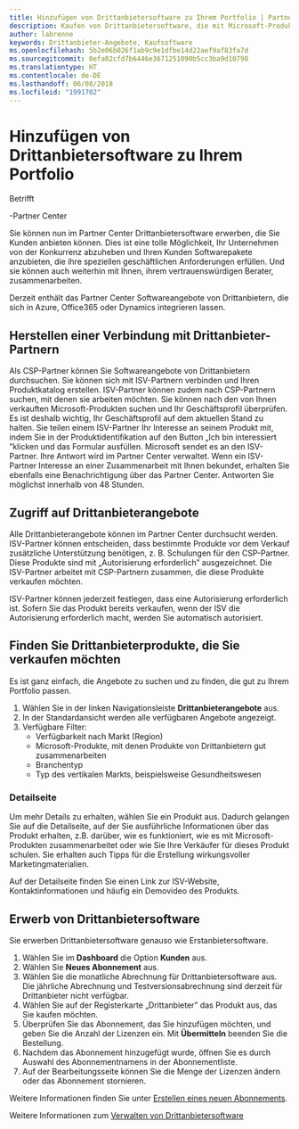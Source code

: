 ```yaml
---
title: Hinzufügen von Drittanbietersoftware zu Ihrem Portfolio | Partner Center
description: Kaufen von Drittanbietersoftware, die mit Microsoft-Produkten funktioniert
author: labrenne
keywords: Drittanbieter-Angebote, Kaufsoftware
ms.openlocfilehash: 5b2e06b026f1ab9c9e1dfbe14d22aef9af83fa7d
ms.sourcegitcommit: 0efa02cfd7b6446e3671251090b5cc3ba9d10798
ms.translationtype: HT
ms.contentlocale: de-DE
ms.lasthandoff: 06/08/2018
ms.locfileid: "1991702"
---
```

# <a name="add-third-party-software-to-your-portfolio"></a>Hinzufügen von Drittanbietersoftware zu Ihrem Portfolio

Betrifft

-Partner Center

Sie können nun im Partner Center Drittanbietersoftware erwerben, die Sie Kunden anbieten können. Dies ist eine tolle Möglichkeit, Ihr Unternehmen von der Konkurrenz abzuheben und Ihren Kunden Softwarepakete anzubieten, die ihre speziellen geschäftlichen Anforderungen erfüllen. Und sie können auch weiterhin mit Ihnen, ihrem vertrauenswürdigen Berater, zusammenarbeiten.

Derzeit enthält das Partner Center Softwareangebote von Drittanbietern, die sich in Azure, Office365 oder Dynamics integrieren lassen. 

## <a name="connecting-with-third-party-partners"></a>Herstellen einer Verbindung mit Drittanbieter-Partnern
 
Als CSP-Partner können Sie Softwareangebote von Drittanbietern durchsuchen. Sie können sich mit ISV-Partnern verbinden und Ihren Produktkatalog erstellen. ISV-Partner können zudem nach CSP-Partnern suchen, mit denen sie arbeiten möchten. Sie können nach den von Ihnen verkauften Microsoft-Produkten suchen und Ihr Geschäftsprofil überprüfen. Es ist deshalb wichtig, Ihr Geschäftsprofil auf dem aktuellen Stand zu halten. Sie teilen einem ISV-Partner Ihr Interesse an seinem Produkt mit, indem Sie in der Produktidentifikation auf den Button „Ich bin interessiert ”klicken und das Formular ausfüllen. Microsoft sendet es an den ISV-Partner. Ihre Antwort wird im Partner Center verwaltet. Wenn ein ISV-Partner Interesse an einer Zusammenarbeit mit Ihnen bekundet, erhalten Sie ebenfalls eine Benachrichtigung über das Partner Center. Antworten Sie möglichst innerhalb von 48 Stunden.

## <a name="access-to-third-party-offers"></a>Zugriff auf Drittanbieterangebote

Alle Drittanbieterangebote können im Partner Center durchsucht werden. ISV-Partner können entscheiden, dass bestimmte Produkte vor dem Verkauf zusätzliche Unterstützung benötigen, z. B. Schulungen für den CSP-Partner. Diese Produkte sind mit „Autorisierung erforderlich” ausgezeichnet. Die ISV-Partner arbeitet mit CSP-Partnern zusammen, die diese Produkte verkaufen möchten. 

ISV-Partner können jederzeit festlegen, dass eine Autorisierung erforderlich ist. Sofern Sie das Produkt bereits verkaufen, wenn der ISV die Autorisierung erforderlich macht, werden Sie automatisch autorisiert.

## <a name="discover-third-party-products-you-want-to-sell"></a>Finden Sie Drittanbieterprodukte, die Sie verkaufen möchten

Es ist ganz einfach, die Angebote zu suchen und zu finden, die gut zu Ihrem Portfolio passen. 

1. Wählen Sie in der linken Navigationsleiste **Drittanbieterangebote** aus.
2. In der Standardansicht werden alle verfügbaren Angebote angezeigt.
3. Verfügbare Filter:
    - Verfügbarkeit nach Markt (Region)
    - Microsoft-Produkte, mit denen Produkte von Drittanbietern gut zusammenarbeiten
    - Branchentyp
    - Typ des vertikalen Markts, beispielsweise Gesundheitswesen

### <a name="the-details-page"></a>Detailseite

Um mehr Details zu erhalten, wählen Sie ein Produkt aus. Dadurch gelangen Sie auf die Detailseite, auf der Sie ausführliche Informationen über das Produkt erhalten, z.B. darüber, wie es funktioniert, wie es mit Microsoft-Produkten zusammenarbeitet oder wie Sie Ihre Verkäufer für dieses Produkt schulen. Sie erhalten auch Tipps für die Erstellung wirkungsvoller Marketingmaterialien.

Auf der Detailseite finden Sie einen Link zur ISV-Website, Kontaktinformationen und häufig ein Demovideo des Produkts. 

## <a name="purchase-the-third-party-software"></a>Erwerb von Drittanbietersoftware

Sie erwerben Drittanbietersoftware genauso wie Erstanbietersoftware. 

1. Wählen Sie im **Dashboard** die Option **Kunden** aus.
2. Wählen Sie **Neues Abonnement** aus.
3. Wählen Sie die monatliche Abrechnung für Drittanbietersoftware aus. Die jährliche Abrechnung und Testversionsabrechnung sind derzeit für Drittanbieter nicht verfügbar.
4. Wählen Sie auf der Registerkarte „Drittanbieter” das Produkt aus, das Sie kaufen möchten.
5. Überprüfen Sie das Abonnement, das Sie hinzufügen möchten, und geben Sie die Anzahl der Lizenzen ein. Mit **Übermitteln** beenden Sie die Bestellung.
6. Nachdem das Abonnement hinzugefügt wurde, öffnen Sie es durch Auswahl des Abonnementnamens in der Abonnementliste.
7. Auf der Bearbeitungsseite können Sie die Menge der Lizenzen ändern oder das Abonnement stornieren.

Weitere Informationen finden Sie unter [Erstellen eines neuen Abonnements](create-a-new-subscription.md).

Weitere Informationen zum [Verwalten von Drittanbietersoftware](third-party-help.md)  